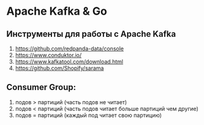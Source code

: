 # Apache Kafka & Go

## Инструменты для работы с Apache Kafka
1. https://github.com/redpanda-data/console
2. https://www.conduktor.io/
3. https://www.kafkatool.com/download.html
4. https://github.com/Shopify/sarama


## Consumer Group:
1. подов > партиций (часть подов не читает)
2. подов < партиций (часть подов читает больше партиций чем другие)
3. подов = партиций (каждый под читает свою партицию)